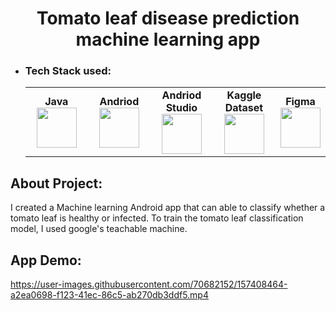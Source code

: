 <h1 align="center">Tomato leaf disease prediction machine learning app</h1>


- ### Tech Stack used:
	<center>
		<table>
			<tbody>
				<tr>
					<td width="25%" align="center">
						<span><strong>Java</strong></span><br/>
						<img height="64px" width="64px" src="https://cdn.svgporn.com/logos/java.svg">
					</td>
					<td width="25%" align="center">
						<span><strong>Andriod</strong></span><br/>
						<img height="64px" width="64px" src="https://www.vectorlogo.zone/logos/android/android-icon.svg">
					</td>
          <td width="25%" align="center">
						<span><strong>Andriod Studio</strong></span><br/>
						<img height="64px" width="64px" src="https://upload.wikimedia.org/wikipedia/commons/9/95/Android_Studio_Icon_3.6.svg">
					</td>
          <td width="25%" align="center">
						<span><strong>Kaggle Dataset</strong></span><br/>
						<img height="64px" width="64px" src="https://www.vectorlogo.zone/logos/kaggle/kaggle-ar21.svg">
					</td>
          <td width="25%" align="center">
						<span><strong>Figma</strong></span><br/>
						<img height="64px" width="64px" src="https://www.vectorlogo.zone/logos/figma/figma-icon.svg">
					</td>
        </tr>
			</tbody>
		</table>
	</center>
  
## About Project:
I created a Machine learning Android app that can able to classify whether a tomato leaf is healthy or infected. To train the tomato leaf classification model, I used google's teachable machine.



## App Demo:


https://user-images.githubusercontent.com/70682152/157408464-a2ea0698-f123-41ec-86c5-ab270db3ddf5.mp4

